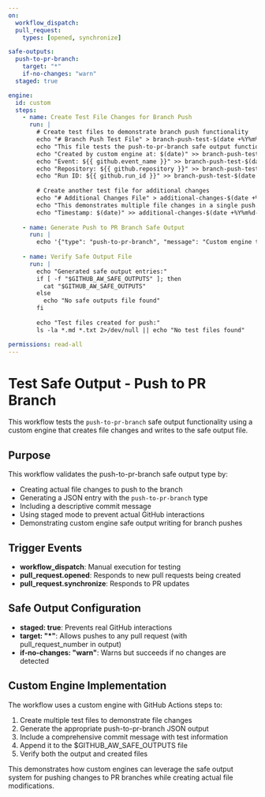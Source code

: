 ```yaml
---
on:
  workflow_dispatch:
  pull_request:
    types: [opened, synchronize]

safe-outputs:
  push-to-pr-branch:
    target: "*"
    if-no-changes: "warn"
  staged: true

engine:
  id: custom
  steps:
    - name: Create Test File Changes for Branch Push
      run: |
        # Create test files to demonstrate branch push functionality
        echo "# Branch Push Test File" > branch-push-test-$(date +%Y%m%d-%H%M%S).md
        echo "This file tests the push-to-pr-branch safe output functionality." >> branch-push-test-$(date +%Y%m%d-%H%M%S).md
        echo "Created by custom engine at: $(date)" >> branch-push-test-$(date +%Y%m%d-%H%M%S).md
        echo "Event: ${{ github.event_name }}" >> branch-push-test-$(date +%Y%m%d-%H%M%S).md
        echo "Repository: ${{ github.repository }}" >> branch-push-test-$(date +%Y%m%d-%H%M%S).md
        echo "Run ID: ${{ github.run_id }}" >> branch-push-test-$(date +%Y%m%d-%H%M%S).md
        
        # Create another test file for additional changes
        echo "# Additional Changes File" > additional-changes-$(date +%Y%m%d-%H%M%S).txt
        echo "This demonstrates multiple file changes in a single push." >> additional-changes-$(date +%Y%m%d-%H%M%S).txt
        echo "Timestamp: $(date)" >> additional-changes-$(date +%Y%m%d-%H%M%S).txt
        
    - name: Generate Push to PR Branch Safe Output
      run: |
        echo '{"type": "push-to-pr-branch", "message": "Custom engine test: Push to branch functionality\n\nThis commit was generated by the test-safe-output-push-to-pr-branch workflow to validate the push-to-pr-branch safe output functionality.\n\nFiles created:\n- branch-push-test-[timestamp].md\n- additional-changes-[timestamp].txt\n\nTest Information:\n- Safe Output Type: push-to-pr-branch\n- Engine: Custom (GitHub Actions steps)\n- Test executed at: '"$(date)"'\n- Event: ${{ github.event_name }}\n- Staged Mode: true\n\nThis push should not modify actual GitHub branches due to staged mode."}' >> $GITHUB_AW_SAFE_OUTPUTS
        
    - name: Verify Safe Output File
      run: |
        echo "Generated safe output entries:"
        if [ -f "$GITHUB_AW_SAFE_OUTPUTS" ]; then
          cat "$GITHUB_AW_SAFE_OUTPUTS"
        else
          echo "No safe outputs file found"
        fi
        
        echo "Test files created for push:"
        ls -la *.md *.txt 2>/dev/null || echo "No test files found"

permissions: read-all
---
```


# Test Safe Output - Push to PR Branch

This workflow tests the `push-to-pr-branch` safe output functionality using a custom engine that creates file changes and writes to the safe output file.

## Purpose

This workflow validates the push-to-pr-branch safe output type by:
- Creating actual file changes to push to the branch
- Generating a JSON entry with the `push-to-pr-branch` type
- Including a descriptive commit message
- Using staged mode to prevent actual GitHub interactions
- Demonstrating custom engine safe output writing for branch pushes

## Trigger Events

- **workflow_dispatch**: Manual execution for testing
- **pull_request.opened**: Responds to new pull requests being created
- **pull_request.synchronize**: Responds to PR updates

## Safe Output Configuration

- **staged: true**: Prevents real GitHub interactions
- **target: "*"**: Allows pushes to any pull request (with pull_request_number in output)
- **if-no-changes: "warn"**: Warns but succeeds if no changes are detected

## Custom Engine Implementation

The workflow uses a custom engine with GitHub Actions steps to:
1. Create multiple test files to demonstrate file changes
2. Generate the appropriate push-to-pr-branch JSON output
3. Include a comprehensive commit message with test information
4. Append it to the $GITHUB_AW_SAFE_OUTPUTS file
5. Verify both the output and created files

This demonstrates how custom engines can leverage the safe output system for pushing changes to PR branches while creating actual file modifications.